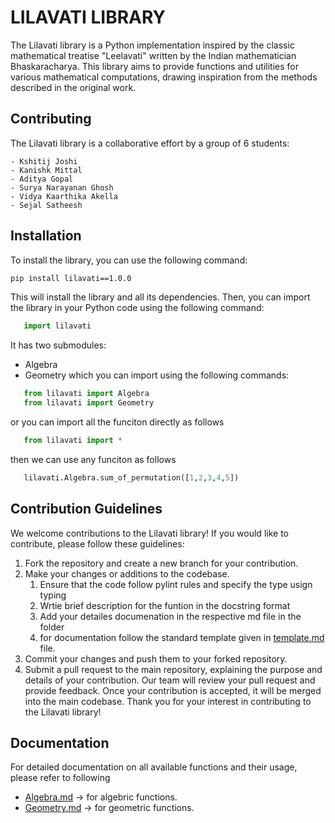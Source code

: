 # LILAVATI LIBRARY

The Lilavati library is a Python implementation inspired by the classic mathematical treatise "Leelavati" written by 
the Indian mathematician Bhaskaracharya. This library aims to provide functions and utilities for various mathematical 
computations, drawing inspiration from the methods described in the original work.

## Contributing
   The Lilavati library is a collaborative effort by a group of 6 students:
   
    - Kshitij Joshi
    - Kanishk Mittal
    - Aditya Gopal
    - Surya Narayanan Ghosh
    - Vidya Kaarthika Akella
    - Sejal Satheesh

## Installation
   To install the library, you can use the following command:
   ```bash
   pip install lilavati==1.0.0
   ```
   This will install the library and all its dependencies.
   Then, you can import the library in your Python code using the following command:
   ```python
      import lilavati
   ```
   It has two submodules:
   - Algebra
   - Geometry
   which you can import using the following commands:
   ```python
      from lilavati import Algebra
      from lilavati import Geometry
   ```
   or you can import all the funciton directly as follows 
   ```python
      from lilavati import *
   ```
   then we can use any funciton as follows
   ```python
      lilavati.Algebra.sum_of_permutation([1,2,3,4,5])
   ```

   ## Contribution Guidelines
We welcome contributions to the Lilavati library! If you would like to contribute, please follow these guidelines:

   1. Fork the repository and create a new branch for your contribution.
   2. Make your changes or additions to the codebase.
      1. Ensure that the code follow pylint rules and specify the type usign typing
      2. Wrtie brief description for the funtion in the docstring format
      3. Add your detailes documenation in the respective md file in the folder
      4. for documentation follow the standard template given in [template.md](https://github.com/Project-Leelavati/Leelavati/blob/main/Template.md) file.
   3. Commit your changes and push them to your forked repository.
   4. Submit a pull request to the main repository, explaining the purpose and details of your contribution.
   Our team will review your pull request and provide feedback. Once your contribution is accepted, it will be merged into the main codebase.
   Thank you for your interest in contributing to the Lilavati library!


## Documentation
   For detailed documentation on all available functions and their usage, please refer to following
   - [Algebra.md](https://github.com/Kanishk-mittal/Project-Leelavati/blob/main/lilavati/Algebra/Algebra.md) -> for algebric functions.
   - [Geometry.md](https://github.com/Kanishk-mittal/Project-Leelavati/blob/main/lilavati/Geometry/Geometry.md) -> for geometric functions.
